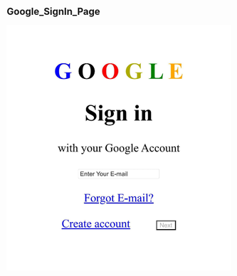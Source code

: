 ## Google_SignIn_Page
![Google SignIn Page](https://raw.githubusercontent.com/gulshankumar143/Web_Design/main/Images_Used/G_SignIn.jpg)

